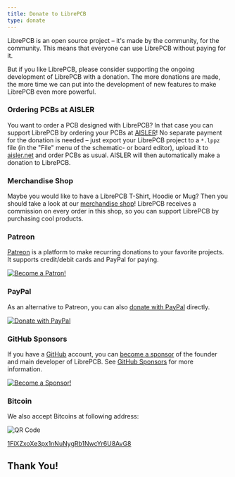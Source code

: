 ```yaml
---
title: Donate to LibrePCB
type: donate
---
```


LibrePCB is an open source project – it's made by the community, for the
community. This means that everyone can use LibrePCB without paying for it.

But if you like LibrePCB, please consider supporting the ongoing development of
LibrePCB with a donation. The more donations are made, the more time we can put
into the development of new features to make LibrePCB even more powerful.


### Ordering PCBs at AISLER

You want to order a PCB designed with LibrePCB? In that case you can support
LibrePCB by ordering your PCBs at
[AISLER](https://aisler.net/partners/librepcb)! No separate payment for the
donation is needed – just export your LibrePCB project to a `*.lppz` file (in
the "File" menu of the schematic- or board editor), upload it to
[aisler.net](https://aisler.net/partners/librepcb) and order PCBs as usual.
AISLER will then automatically make a donation to LibrePCB.


### Merchandise Shop

Maybe you would like to have a LibrePCB T-Shirt, Hoodie or Mug? Then you should
take a look at our [merchandise shop](https://shop.spreadshirt.com/librepcb/)!
LibrePCB receives a commission on every order in this shop, so you can support
LibrePCB by purchasing cool products.


### Patreon

[Patreon](https://www.patreon.com/librepcb) is a platform to make recurring
donations to your favorite projects. It supports credit/debit cards and PayPal
for paying.

[![Become a Patron!](/img/become_a_patron_button.png)](https://www.patreon.com/bePatron?u=5128815)


### PayPal

As an alternative to Patreon, you can also
[donate with PayPal](https://www.paypal.com/cgi-bin/webscr?cmd=_s-xclick&hosted_button_id=8DQ5P4TS992Q4&source=url)
directly.

[![Donate with PayPal](/img/donate_paypal_button.gif)](https://www.paypal.com/cgi-bin/webscr?cmd=_s-xclick&hosted_button_id=8DQ5P4TS992Q4&source=url)


### GitHub Sponsors

If you have a [GitHub](https://github.com) account, you can
[become a sponsor](https://github.com/sponsors/ubruhin) of the founder and
main developer of LibrePCB. See [GitHub Sponsors](https://github.com/sponsors)
for more information.

[![Become a Sponsor!](/img/become_a_sponsor_button.png)](https://github.com/sponsors/ubruhin)


### Bitcoin

We also accept Bitcoins at following address:

![QR Code](/img/donate_bitcoin_qrcode.png)

[1FiXZxoXe3px1nNuNygRb1NwcYr6U8AvG8](bitcoin:1FiXZxoXe3px1nNuNygRb1NwcYr6U8AvG8)

## Thank You!
